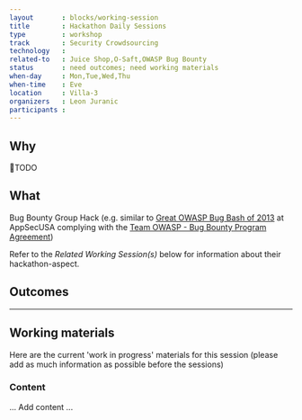 ```yaml
---
layout       : blocks/working-session
title        : Hackathon Daily Sessions
type         : workshop
track        : Security Crowdsourcing
technology   :
related-to   : Juice Shop,O-Saft,OWASP Bug Bounty
status       : need outcomes; need working materials
when-day     : Mon,Tue,Wed,Thu
when-time    : Eve
location     : Villa-3
organizers   : Leon Juranic
participants :
---
```


## Why

🔧TODO

## What

Bug Bounty Group Hack (e.g. similar to [Great OWASP Bug Bash of 2013](http://2013.appsecusa.org/2013/activities/bug-bounty-group-hack/index.html) at AppSecUSA complying with the [Team OWASP - Bug Bounty Program Agreement](https://docs.google.com/document/d/1rRZ--hH417l1RiIzsXY8PAOjnjEo4fBRZSL-t4U-uJA/edit))

Refer to the _Related Working Session(s)_ below for information about their hackathon-aspect.

## Outcomes 
--- 

## Working materials

Here are the current 'work in progress' materials for this session (please add as much information as possible before the sessions)

### Content

... Add content ...